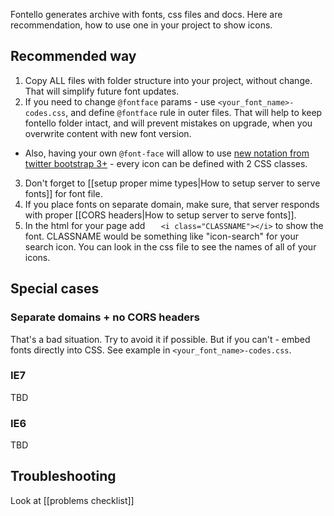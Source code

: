 Fontello generates archive with fonts, css files and docs. Here are recommendation, how to use one in your project to show icons.

## Recommended way

1. Copy ALL files with folder structure into your project, without change. That will simplify future font updates.
2. If you need to change `@fontface` params - use `<your_font_name>-codes.css`, and define `@fontface` rule in outer files. That will help to keep fontello folder intact, and will prevent mistakes on upgrade, when you overwrite content with new font version.
  - Also, having your own `@font-face` will allow to use [new notation from twitter bootstrap 3+](http://getbootstrap.com/components/#glyphicons) - every icon can be defined with 2 CSS classes.
3. Don't forget to [[setup proper mime types|How to setup server to serve fonts]] for font file.
4. If you place fonts on separate domain, make sure, that server responds with proper [[CORS headers|How to setup server to serve fonts]].
5. In the html for your page add 
`    <i class="CLASSNAME"></i> `
to show the font. CLASSNAME would be something like "icon-search" for your search icon. You can look in the css file to see the names of all of your icons.

## Special cases

### Separate domains + no CORS headers

That's a bad situation. Try to avoid it if possible. But if you can't  - embed fonts directly into CSS. See example in `<your_font_name>-codes.css`.

### IE7

TBD

### IE6

TBD

## Troubleshooting

Look at [[problems checklist]]